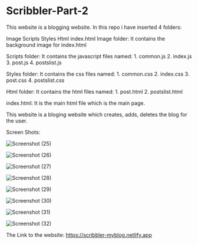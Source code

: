 # Scribbler-Part-2
This website is a blogging website. In this repo i have inserted 4 folders:

Image
Scripts
Styles
Html
index.html
Image folder: It contains the background image for index.html

Scripts folder: It contains the javascript files named: 1. common.js 2. index.js 3. post.js 4. postslist.js

Styles folder: It contains the css files named: 1. common.css 2. index.css 3. post.css 4. postslist.css

Html folder: It contains the html files named: 1. post.html 2. postslist.html

index.html: It is the main html file which is the main page.

This website is a bloging website which creates, adds, deletes the blog for the user.

Screen Shots:

![Screenshot (25)](https://user-images.githubusercontent.com/59168880/97477751-06737f80-1976-11eb-9f35-f95f1ae7d174.png)

![Screenshot (26)](https://user-images.githubusercontent.com/59168880/97477757-096e7000-1976-11eb-8219-b150a7c9b67a.png)

![Screenshot (27)](https://user-images.githubusercontent.com/59168880/97477762-0a070680-1976-11eb-958d-4a97534a7f2f.png)

![Screenshot (28)](https://user-images.githubusercontent.com/59168880/97477779-0d01f700-1976-11eb-89e6-76c6d28bb785.png)

![Screenshot (29)](https://user-images.githubusercontent.com/59168880/97477788-125f4180-1976-11eb-8627-6683b42dc005.png)

![Screenshot (30)](https://user-images.githubusercontent.com/59168880/97477791-14290500-1976-11eb-9795-6e20eac63e1d.png)

![Screenshot (31)](https://user-images.githubusercontent.com/59168880/97477809-19864f80-1976-11eb-9852-1c0373b7f814.png)

![Screenshot (32)](https://user-images.githubusercontent.com/59168880/97477816-1ab77c80-1976-11eb-806d-db9dabc7cc26.png)




The Link to the website: https://scribbler-myblog.netlify.app
